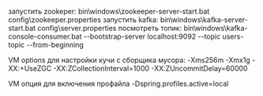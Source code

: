 запустить zookeper:
bin\windows\zookeeper-server-start.bat config\zookeeper.properties
запустить kafka:
bin\windows\kafka-server-start.bat config\server.properties
посмотреть топик:
bin\windows\kafka-console-consumer.bat --bootstrap-server localhost:9092 --topic users-topic --from-beginning

VM options для настройки кучи с сборщика мусора:
-Xms256m -Xmx1g -XX:+UseZGC -XX:ZCollectionInterval=1000 -XX:ZUncommitDelay=60000

VM опция для включения профайла
-Dspring.profiles.active=local